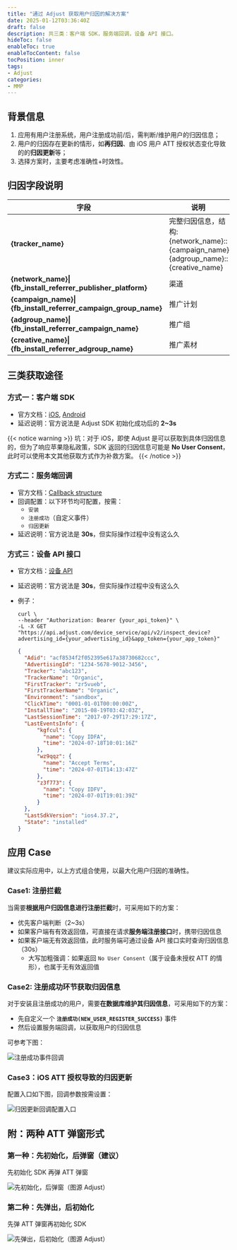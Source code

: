 ```yaml
---
title: "通过 Adjust 获取用户归因的解决方案"
date: 2025-01-12T03:36:40Z
draft: false
description: 共三类：客户端 SDK，服务端回调，设备 API 接口。
hideToc: false
enableToc: true
enableTocContent: false
tocPosition: inner
tags:
- Adjust
categories:
- MMP
---
```


## 背景信息

1. 应用有用户注册系统，用户注册成功前/后，需判断/维护用户的归因信息；
2. 用户的归因存在更新的情形，如**再归因**、由 iOS 用户 ATT 授权状态变化导致的的**归因更新**等；
3. 选择方案时，主要考虑准确性+时效性。

## 归因字段说明

| 字段&nbsp;&nbsp;&nbsp; | 说明&nbsp;&nbsp;&nbsp; |
| ---------- | ---------- |
| **{tracker_name}** | 完整归因信息，结构: {network_name}::{campaign_name}::{adgroup_name}::{creative_name} |
| **{network_name}\|{fb_install_referrer_publisher_platform}** | 渠道 |
| **{campaign_name}\|{fb_install_referrer_campaign_group_name}** | 推广计划 |
| **{adgroup_name}\|{fb_install_referrer_campaign_name}** | 推广组 |
| **{creative_name}\|{fb_install_referrer_adgroup_name}** | 推广素材 |

## 三类获取途径

### 方式一：客户端 SDK

- 官方文档：<a href="https://dev.adjust.com/en/sdk/ios/features/attribution" target="_blank">iOS</a>, <a href="https://dev.adjust.com/en/sdk/android/features/attribution" target="_blank">Android</a>
- 延迟说明：官方说法是 Adjust SDK 初始化成功后的 **2~3s**

{{< notice warning >}}
坑：对于 iOS，即使 Adjust 是可以获取到具体归因信息的，但为了响应苹果隐私政策，SDK 返回的归因信息可能是 **No User Consent**，此时可以使用本文其他获取方式作为补救方案。
{{< /notice >}}

### 方式二：服务端回调

- 官方文档：<a href="https://help.adjust.com/en/article/callback-structure-partner" target="_blank">Callback structure</a>
- 回调配置：以下环节均可配置，按需：
  - `安装`
  - `注册成功`（自定义事件）
  - `归因更新`
- 延迟说明：官方说法是 **30s**，但实际操作过程中没有这么久

### 方式三：设备 API 接口

- 官方文档：<a href="https://dev.adjust.com/zh/api/device-api#inspect-device" target="_blank">设备 API</a>
- 延迟说明：官方说法是 **30s**，但实际操作过程中没有这么久
- 例子：

  ```shell
  curl \
  --header "Authorization: Bearer {your_api_token}" \
  -L -X GET "https://api.adjust.com/device_service/api/v2/inspect_device?advertising_id={your_advertising_id}&app_token={your_app_token}"
  ```
  ```json
  {
    "Adid": "acf8534f2f052395e617a38730682ccc",
    "AdvertisingId": "1234-5678-9012-3456",
    "Tracker": "abc123",
    "TrackerName": "Organic",
    "FirstTracker": "zr5vueb",
    "FirstTrackerName": "Organic",
    "Environment": "sandbox",
    "ClickTime": "0001-01-01T00:00:00Z",
    "InstallTime": "2015-08-19T03:42:03Z",
    "LastSessionTime": "2017-07-29T17:29:17Z",
    "LastEventsInfo": {
        "kgfcul": {
          "name": "Copy IDFA",
          "time": "2024-07-18T10:01:16Z"
        },
        "wz9qqz": {
          "name": "Accept Terms",
          "time": "2024-07-01T14:13:47Z"
        },
        "z3f773": {
          "name": "Copy IDFV",
          "time": "2024-07-01T19:01:39Z"
        }
    },
    "LastSdkVersion": "ios4.37.2",
    "State": "installed"
  }
  ```

## 应用 Case

建议实际应用中，以上方式组合使用，以最大化用户归因的准确性。

### Case1: 注册拦截

当需要**根据用户归因信息进行注册拦截**时，可采用如下的方案：

- 优先客户端判断（2~3s）
- 如果客户端有有效返回值，可直接在请求**服务端注册接口**时，携带归因信息
- 如果客户端无有效返回值，此时服务端可通过设备 API 接口实时查询归因信息（30s）
  - 大写加粗强调：如果返回 `No User Consent`（属于设备未授权 ATT 的情形），也属于无有效返回值

### Case2: 注册成功环节获取归因信息

对于安装且注册成功的用户，需要**在数据库维护其归因信息**，可采用如下的方案：

- 先自定义一个 **`注册成功(NEW_USER_REGISTER_SUCCESS)`** 事件
- 然后设置服务端回调，以获取用户的归因信息

可参考下图：

<img src='/images/posts/adjust-callback.png' alt='注册成功事件回调'>

### Case3：iOS ATT 授权导致的归因更新

配置入口如下图，回调参数按需设置：

<img src="/images/posts/adjust-callback-attribution-update.png" alt="归因更新回调配置入口">

## 附：两种 ATT 弹窗形式

### 第一种：先初始化，后弹窗（建议）

先初始化 SDK 再弹 ATT 弹窗

<img src="https://images.ctfassets.net/5s247im0esyq/1cTJmK9fkFRizPLIv0tPDe/c467f82a9ecd5ce17cd166210e799b23/launch_att_consent_sdk_then_ATT-i0259-a02-v01-20220616_zh.png" alt="先初始化，后弹窗（图源 Adjust）">

### 第二种：先弹出，后初始化

先弹 ATT 弹窗再初始化 SDK

<img src="https://images.ctfassets.net/5s247im0esyq/7IRTLpM0CAjj4W1UIbM0fh/8e499a6ffa823d219189d297a0f9d796/launch_att_consent_ATT_then_sdk-i0259-a01-v01-20220616_zh.png" alt="先弹出，后初始化（图源 Adjust）">